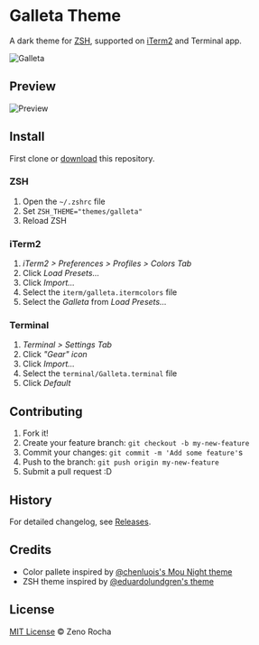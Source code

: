 # Galleta Theme

A dark theme for [ZSH](http://www.zsh.org/), supported on [iTerm2](http://www.iterm2.com/) and Terminal app.

![Galleta](http://f.cl.ly/items/0o2y163w2n260g2A062m/galleta.jpg)

## Preview

![Preview](http://f.cl.ly/items/3V003A0q1v3o2t1i2D3f/galleta.png)

## Install

First clone or [download](https://github.com/zenorocha/galleta-theme/archive/master.zip) this repository.

### ZSH

1. Open the `~/.zshrc` file
2. Set `ZSH_THEME="themes/galleta"`
3. Reload ZSH

### iTerm2

1. *iTerm2 > Preferences > Profiles > Colors Tab*
2. Click *Load Presets...*
3. Click *Import...*
4. Select the `iterm/galleta.itermcolors` file
5. Select the *Galleta* from *Load Presets...*

### Terminal

1. *Terminal > Settings Tab*
2. Click *"Gear" icon*
3. Click *Import...*
4. Select the `terminal/Galleta.terminal` file
5. Click *Default*

## Contributing

1. Fork it!
2. Create your feature branch: `git checkout -b my-new-feature`
3. Commit your changes: `git commit -m 'Add some feature'`s
4. Push to the branch: `git push origin my-new-feature`
5. Submit a pull request :D

## History

For detailed changelog, see [Releases](https://github.com/zenorocha/galleta-theme/releases).

## Credits

* Color pallete inspired by [@chenluois's Mou Night theme](http://mouapp.com/)
* ZSH theme inspired by [@eduardolundgren's theme](https://github.com/eduardolundgren/dotfiles/blob/master/themes/eduardolundgren.zsh-theme)

## License

[MIT License](http://zenorocha.mit-license.org/) © Zeno Rocha